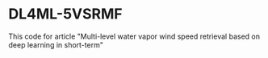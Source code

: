 # DL4ML-5VSRMF
This code for article "Multi-level water vapor wind speed retrieval based on deep learning in short-term"
